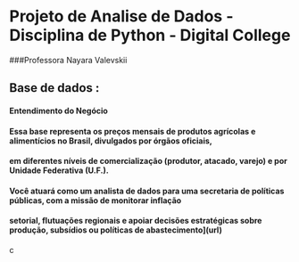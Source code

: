 # Projeto de Analise de Dados - Disciplina de Python - Digital College
###Professora Nayara Valevskii
## Base de dados : 
#### Entendimento do Negócio
#### Essa base representa os preços mensais de produtos agrícolas e alimentícios no Brasil, divulgados por órgãos oficiais,
#### em diferentes níveis de comercialização (produtor, atacado, varejo) e por Unidade Federativa (U.F.).
#### Você atuará como um analista de dados para uma secretaria de políticas públicas, com a missão de monitorar inflação
#### setorial, flutuações regionais e apoiar decisões estratégicas sobre produção, subsídios ou políticas de abastecimento](url)
c
